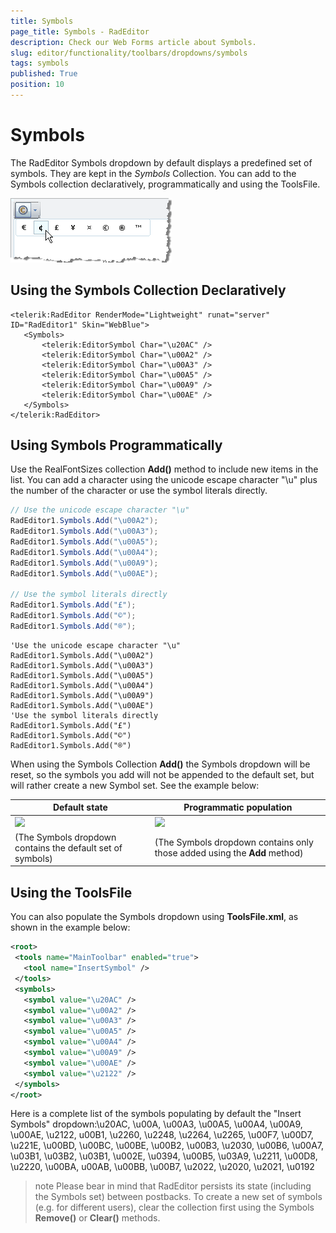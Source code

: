 ```yaml
---
title: Symbols
page_title: Symbols - RadEditor
description: Check our Web Forms article about Symbols.
slug: editor/functionality/toolbars/dropdowns/symbols
tags: symbols
published: True
position: 10
---
```


# Symbols

The RadEditor Symbols dropdown by default displays a predefined set of symbols. They are kept in the *Symbols* Collection. You can add to the Symbols collection declaratively, programmatically and using the ToolsFile.

![](images/editor-dropdowns013.png)

## Using the Symbols Collection Declaratively

````ASP.NET
<telerik:RadEditor RenderMode="Lightweight" runat="server" ID="RadEditor1" Skin="WebBlue">
   <Symbols>
	   <telerik:EditorSymbol Char="\u20AC" />
	   <telerik:EditorSymbol Char="\u00A2" />
	   <telerik:EditorSymbol Char="\u00A3" />
	   <telerik:EditorSymbol Char="\u00A5" />
	   <telerik:EditorSymbol Char="\u00A9" />
	   <telerik:EditorSymbol Char="\u00AE" />
   </Symbols>
</telerik:RadEditor> 
````

## Using Symbols Programmatically

Use the RealFontSizes collection **Add()** method to include new items in the list. You can add a character using the unicode escape character "\u" plus the number of the character or use the symbol literals directly.

````C#
// Use the unicode escape character "\u"
RadEditor1.Symbols.Add("\u00A2");
RadEditor1.Symbols.Add("\u00A3");
RadEditor1.Symbols.Add("\u00A5");
RadEditor1.Symbols.Add("\u00A4");
RadEditor1.Symbols.Add("\u00A9");
RadEditor1.Symbols.Add("\u00AE");
	
// Use the symbol literals directly
RadEditor1.Symbols.Add("£"); 
RadEditor1.Symbols.Add("©"); 
RadEditor1.Symbols.Add("®");        
````
````VB
'Use the unicode escape character "\u"
RadEditor1.Symbols.Add("\u00A2")
RadEditor1.Symbols.Add("\u00A3")
RadEditor1.Symbols.Add("\u00A5")
RadEditor1.Symbols.Add("\u00A4")
RadEditor1.Symbols.Add("\u00A9")
RadEditor1.Symbols.Add("\u00AE")
'Use the symbol literals directly
RadEditor1.Symbols.Add("£")
RadEditor1.Symbols.Add("©")
RadEditor1.Symbols.Add("®")
````

When using the Symbols Collection **Add()** the Symbols dropdown will be reset, so the symbols you add will not be appended to the default set, but will rather create a new Symbol set. See the example below:

|  **Default state**  |  **Programmatic population**  |
| ------ | ------ |
|![](images/editor-symbols1.gif)|![](images/editor-symbols2.gif)|
|(The Symbols dropdown contains the default set of symbols)|(The Symbols dropdown contains only those added using the **Add** method)|

## Using the ToolsFile

You can also populate the Symbols dropdown using **ToolsFile.xml**, as shown in the example below:

````XML
<root>
 <tools name="MainToolbar" enabled="true">
   <tool name="InsertSymbol" />
 </tools>
 <symbols>
   <symbol value="\u20AC" />
   <symbol value="\u00A2" />
   <symbol value="\u00A3" />
   <symbol value="\u00A5" />
   <symbol value="\u00A4" />
   <symbol value="\u00A9" />
   <symbol value="\u00AE" />
   <symbol value="\u2122" />
 </symbols>
</root> 
````

Here is a complete list of the symbols populating by default the "Insert Symbols" dropdown:\u20AC, \u00A, \u00A3, \u00A5, \u00A4, \u00A9, \u00AE, \u2122, u00B1, \u2260, \u2248, \u2264, \u2265, \u00F7, \u00D7, \u221E, \u00BD, \u00BC, \u00BE, \u00B2, \u00B3, \u2030, \u00B6, \u00A7, \u03B1, \u03B2, \u03B1, \u002E, \u0394, \u00B5, \u03A9, \u2211, \u00D8, \u2220, \u00BA, u00AB, \u00BB, \u00B7, \u2022, \u2020, \u2021, \u0192

>note Please bear in mind that RadEditor persists its state (including the Symbols set) between postbacks. To create a new set of symbols (e.g. for different users), clear the collection first using the Symbols **Remove()** or **Clear()** methods.
